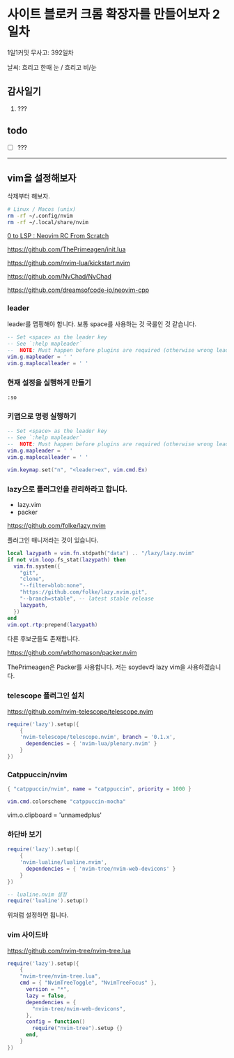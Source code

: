 # 사이트 블로커 크롬 확장자를 만들어보자 2일차

1일1커밋 무사고: 392일차

날씨: 흐리고 한때 눈 / 흐리고 비/눈

## 감사일기

1. ???

## todo

- [ ] ???

---

## vim을 설정해보자

삭제부터 해보자.

```sh
# Linux / Macos (unix)
rm -rf ~/.config/nvim
rm -rf ~/.local/share/nvim
```

[0 to LSP : Neovim RC From Scratch](https://www.youtube.com/watch?v=w7i4amO_zaE)

https://github.com/ThePrimeagen/init.lua

https://github.com/nvim-lua/kickstart.nvim

https://github.com/NvChad/NvChad

https://github.com/dreamsofcode-io/neovim-cpp

### leader

leader를 맵핑해야 합니다. 보통 space를 사용하는 것 국룰인 것 같습니다.

```lua
-- Set <space> as the leader key
-- See `:help mapleader`
--  NOTE: Must happen before plugins are required (otherwise wrong leader will be used)
vim.g.mapleader = ' '
vim.g.maplocalleader = ' '
```

### 현재 설정을 실행하게 만들기

```
:so
```

### 키맵으로 명령 실행하기

```lua
-- Set <space> as the leader key
-- See `:help mapleader`
--  NOTE: Must happen before plugins are required (otherwise wrong leader will be used)
vim.g.mapleader = ' '
vim.g.maplocalleader = ' '

vim.keymap.set("n", "<leader>ex", vim.cmd.Ex)
```

### lazy으로 플러그인을 관리하라고 합니다.

- lazy.vim
- packer

https://github.com/folke/lazy.nvim

플러그인 매니저라는 것이 있습니다.

```lua
local lazypath = vim.fn.stdpath("data") .. "/lazy/lazy.nvim"
if not vim.loop.fs_stat(lazypath) then
  vim.fn.system({
    "git",
    "clone",
    "--filter=blob:none",
    "https://github.com/folke/lazy.nvim.git",
    "--branch=stable", -- latest stable release
    lazypath,
  })
end
vim.opt.rtp:prepend(lazypath)
```

다른 후보군들도 존재합니다.

https://github.com/wbthomason/packer.nvim

ThePrimeagen은 Packer를 사용합니다. 저는 soydev라 lazy vim을 사용하겠습니다.

### telescope 플러그인 설치

https://github.com/nvim-telescope/telescope.nvim

```lua
require('lazy').setup({
    {
    'nvim-telescope/telescope.nvim', branch = '0.1.x',
      dependencies = { 'nvim-lua/plenary.nvim' }
    }
})
```

### Catppuccin/nvim

```lua
{ "catppuccin/nvim", name = "catppuccin", priority = 1000 }
```

```lua title="init.lua"
vim.cmd.colorscheme "catppuccin-mocha"
```

vim.o.clipboard = 'unnamedplus'

### 하단바 보기

```lua
require('lazy').setup({
    {
    'nvim-lualine/lualine.nvim',
      dependencies = { 'nvim-tree/nvim-web-devicons' }
    }
})
```

```lua
-- lualine.nvim 설정
require('lualine').setup()
```

위처럼 설정하면 됩니다.

### vim 사이드바

https://github.com/nvim-tree/nvim-tree.lua

```lua
require('lazy').setup({
    {
    "nvim-tree/nvim-tree.lua",
    cmd = { "NvimTreeToggle", "NvimTreeFocus" },
      version = "*",
      lazy = false,
      dependencies = {
        "nvim-tree/nvim-web-devicons",
      },
      config = function()
        require("nvim-tree").setup {}
      end,
    }
})
```
